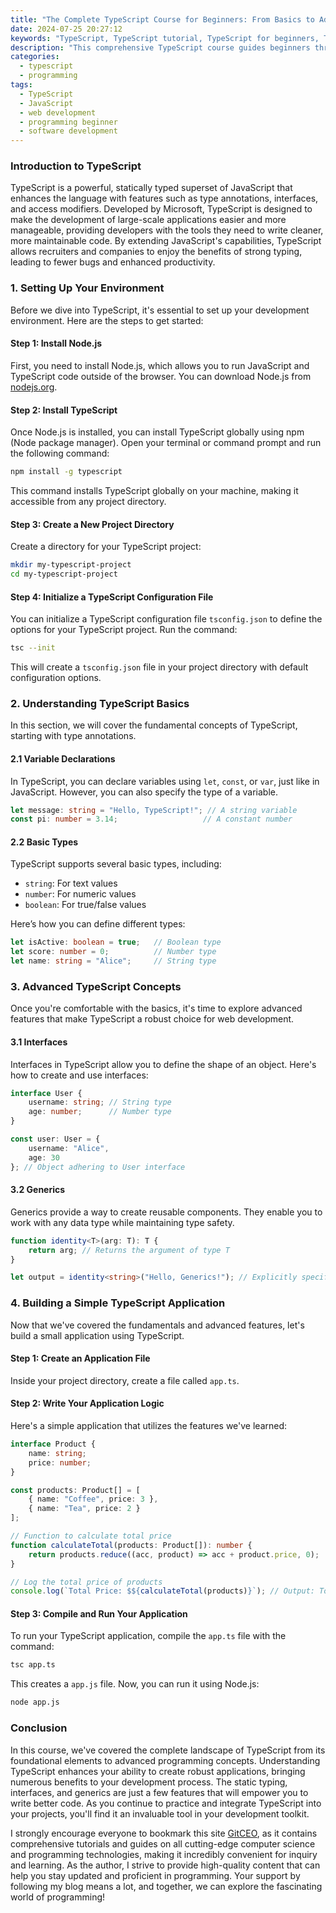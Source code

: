 ```yaml
---
title: "The Complete TypeScript Course for Beginners: From Basics to Advanced"
date: 2024-07-25 20:27:12
keywords: "TypeScript, TypeScript tutorial, TypeScript for beginners, TypeScript advanced concepts, JavaScript, web development"
description: "This comprehensive TypeScript course guides beginners through the essentials of TypeScript, including its unique features that enhance JavaScript development. We will explore fundamental concepts, advanced techniques, and practical examples to solidify your understanding and transform your skills. By the end of this course, you will be prepared to create robust applications using TypeScript. Ideal for developers transitioning from JavaScript or those new to programming, this tutorial aims to provide a clear path from the basics of TypeScript to advanced applications. Dive into the world of TypeScript with us as we cover everything from type annotations to interfaces, generics, and more. Empower your coding with TypeScript's static type-checking and modern features to elevate your programming projects."
categories:
  - typescript
  - programming
tags:
  - TypeScript
  - JavaScript
  - web development
  - programming beginner
  - software development
---
```


### Introduction to TypeScript

TypeScript is a powerful, statically typed superset of JavaScript that enhances the language with features such as type annotations, interfaces, and access modifiers. Developed by Microsoft, TypeScript is designed to make the development of large-scale applications easier and more manageable, providing developers with the tools they need to write cleaner, more maintainable code. By extending JavaScript's capabilities, TypeScript allows recruiters and companies to enjoy the benefits of strong typing, leading to fewer bugs and enhanced productivity.

<!-- more -->

### 1. Setting Up Your Environment

Before we dive into TypeScript, it's essential to set up your development environment. Here are the steps to get started:

#### Step 1: Install Node.js

First, you need to install Node.js, which allows you to run JavaScript and TypeScript code outside of the browser. You can download Node.js from [nodejs.org](https://nodejs.org/).

#### Step 2: Install TypeScript

Once Node.js is installed, you can install TypeScript globally using npm (Node package manager). Open your terminal or command prompt and run the following command:

```bash
npm install -g typescript
```
This command installs TypeScript globally on your machine, making it accessible from any project directory.

#### Step 3: Create a New Project Directory

Create a directory for your TypeScript project:

```bash
mkdir my-typescript-project
cd my-typescript-project
```

#### Step 4: Initialize a TypeScript Configuration File

You can initialize a TypeScript configuration file `tsconfig.json` to define the options for your TypeScript project. Run the command:

```bash
tsc --init
```
This will create a `tsconfig.json` file in your project directory with default configuration options.

### 2. Understanding TypeScript Basics

In this section, we will cover the fundamental concepts of TypeScript, starting with type annotations.

#### 2.1 Variable Declarations

In TypeScript, you can declare variables using `let`, `const`, or `var`, just like in JavaScript. However, you can also specify the type of a variable.

```typescript
let message: string = "Hello, TypeScript!"; // A string variable
const pi: number = 3.14;                   // A constant number
```

#### 2.2 Basic Types

TypeScript supports several basic types, including:

- `string`: For text values
- `number`: For numeric values
- `boolean`: For true/false values

Here’s how you can define different types:

```typescript
let isActive: boolean = true;   // Boolean type
let score: number = 0;          // Number type
let name: string = "Alice";     // String type
```

### 3. Advanced TypeScript Concepts

Once you're comfortable with the basics, it's time to explore advanced features that make TypeScript a robust choice for web development.

#### 3.1 Interfaces

Interfaces in TypeScript allow you to define the shape of an object. Here's how to create and use interfaces:

```typescript
interface User {
    username: string; // String type
    age: number;      // Number type
}

const user: User = {
    username: "Alice",
    age: 30
}; // Object adhering to User interface
```

#### 3.2 Generics

Generics provide a way to create reusable components. They enable you to work with any data type while maintaining type safety.

```typescript
function identity<T>(arg: T): T {
    return arg; // Returns the argument of type T
}

let output = identity<string>("Hello, Generics!"); // Explicitly specifying type
```

### 4. Building a Simple TypeScript Application

Now that we've covered the fundamentals and advanced features, let's build a small application using TypeScript.

#### Step 1: Create an Application File

Inside your project directory, create a file called `app.ts`.

#### Step 2: Write Your Application Logic

Here's a simple application that utilizes the features we've learned:

```typescript
interface Product {
    name: string;
    price: number;
}

const products: Product[] = [
    { name: "Coffee", price: 3 },
    { name: "Tea", price: 2 }
];

// Function to calculate total price
function calculateTotal(products: Product[]): number {
    return products.reduce((acc, product) => acc + product.price, 0);
}

// Log the total price of products
console.log(`Total Price: $${calculateTotal(products)}`); // Output: Total Price: $5
```

#### Step 3: Compile and Run Your Application

To run your TypeScript application, compile the `app.ts` file with the command:

```bash
tsc app.ts
```
This creates a `app.js` file. Now, you can run it using Node.js:

```bash
node app.js
```

### Conclusion

In this course, we've covered the complete landscape of TypeScript from its foundational elements to advanced programming concepts. Understanding TypeScript enhances your ability to create robust applications, bringing numerous benefits to your development process. The static typing, interfaces, and generics are just a few features that will empower you to write better code. As you continue to practice and integrate TypeScript into your projects, you'll find it an invaluable tool in your development toolkit.

I strongly encourage everyone to bookmark this site [GitCEO](https://gitceo.com), as it contains comprehensive tutorials and guides on all cutting-edge computer science and programming technologies, making it incredibly convenient for inquiry and learning. As the author, I strive to provide high-quality content that can help you stay updated and proficient in programming. Your support by following my blog means a lot, and together, we can explore the fascinating world of programming!